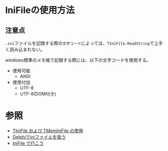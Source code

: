 # IniFileの使用方法

## 注意点

`.ini`ファイルを記録する際の`文字コード`によっては、`TIniFile.ReadString`で上手く読み込まれない。

windows標準のメモ帳で記録する際には、以下の文字コードを使用する。

- 使用可能
  - ANSI
- 使用付加
  - UTF-8
  - UTF-8(DOM付き)

# 参照
- [TIniFile および TMemIniFile の使用](https://docwiki.embarcadero.com/RADStudio/Sydney/ja/TIniFile_%E3%81%8A%E3%82%88%E3%81%B3_TMemIniFile_%E3%81%AE%E4%BD%BF%E7%94%A8)
- [Delphiでiniファイルを扱う](https://nomnel.hatenadiary.org/entry/20111128/1322475353)
- [IniFile で行こう](https://hp.vector.co.jp/authors/VA015850/delphi/tips/etc01.html)